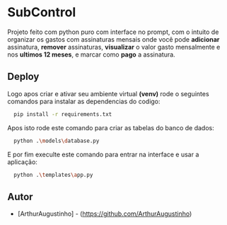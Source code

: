 
# SubControl

Projeto feito com python puro com interface no prompt, com o intuito de organizar os gastos com assinaturas mensais onde você pode **adicionar** assinatura, **remover** assinaturas, **visualizar** o valor gasto mensalmente e nos **ultimos 12 meses**, e marcar como **pago** a assinatura.

## Deploy
Logo apos criar e ativar seu ambiente virtual **(venv)** rode o seguintes comandos para instalar as dependencias do codigo:

```bash
  pip install -r requirements.txt
```
 
Apos isto rode este comando para criar as tabelas do banco de dados:

```bash
  python .\models\database.py
```
 
E por fim execulte este comando para entrar na interface e usar a aplicação:

```bash
  python .\templates\app.py
```
 
## Autor

- [ArthurAugustinho] - (https://github.com/ArthurAugustinho)